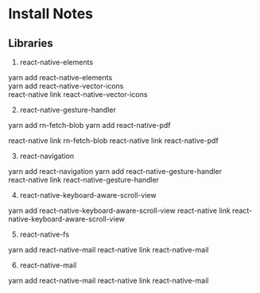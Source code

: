 # Install Notes

## Libraries

1. react-native-elements

yarn add react-native-elements  
yarn add react-native-vector-icons  
react-native link react-native-vector-icons

2. react-native-gesture-handler

yarn add rn-fetch-blob
yarn add react-native-pdf
 
react-native link rn-fetch-blob
react-native link react-native-pdf

3. react-navigation

yarn add react-navigation
yarn add react-native-gesture-handler  
react-native link react-native-gesture-handler

4. react-native-keyboard-aware-scroll-view

yarn add react-native-keyboard-aware-scroll-view
react-native link react-native-keyboard-aware-scroll-view

5. react-native-fs

yarn add react-native-mail
react-native link react-native-mail

6. react-native-mail

yarn add react-native-mail
react-native link react-native-mail
